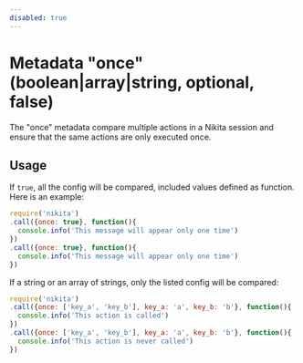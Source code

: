```yaml
---
disabled: true
---
```


# Metadata "once" (boolean|array|string, optional, false)

The "once" metadata compare multiple actions in a Nikita session and ensure that the same actions are only executed once.

## Usage

If `true`, all the config will be compared, included values defined as function. Here is an example:

```js
require('nikita')
.call({once: true}, function(){
  console.info('This message will appear only one time')
})
.call({once: true}, function(){
  console.info('This message will appear only one time')
})
```

If a string or an array of strings, only the listed config will be compared:

```js
require('nikita')
.call({once: ['key_a', 'key_b'], key_a: 'a', key_b: 'b'}, function(){
  console.info('This action is called')
})
.call({once: ['key_a', 'key_b'], key_a: 'a', key_b: 'b'}, function(){
  console.info('This action is never called')
})
```
